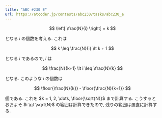 ```yaml
---
title: "ABC #230 E"
url: https://atcoder.jp/contests/abc230/tasks/abc230_e
---
```

$$
\left[ \frac{N}{i} \right] = k
$$

となる $i$ の個数を考える. これは

$$
k \leq \frac{N}{i} \lt k + 1
$$

となる $i$ であるので, $i$ は

$$
\frac{N}{k+1} \lt i \leq \frac{N}{k}
$$

となる. このような $i$ の個数は

$$
\floor{\frac{N}{k}} - \floor{\frac{N}{k+1}}
$$

個である. これを $k = 1, 2, \dots, \floor{\sqrt{N}}$ まで計算する. こうするとおおよそ $i \gt \sqrt{N}$ の範囲は計算できたので, 残りの範囲は愚直に計算する.
